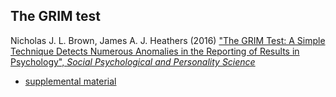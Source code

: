 ## The GRIM test

Nicholas J. L. Brown, James A. J. Heathers (2016) ["The GRIM Test: A Simple Technique Detects Numerous Anomalies in the Reporting of Results in Psychology", _Social Psychological and Personality Science_](http://journals.sagepub.com/doi/pdf/10.1177/1948550616673876)
* [supplemental material](https://osf.io/3fcbr/files/)


